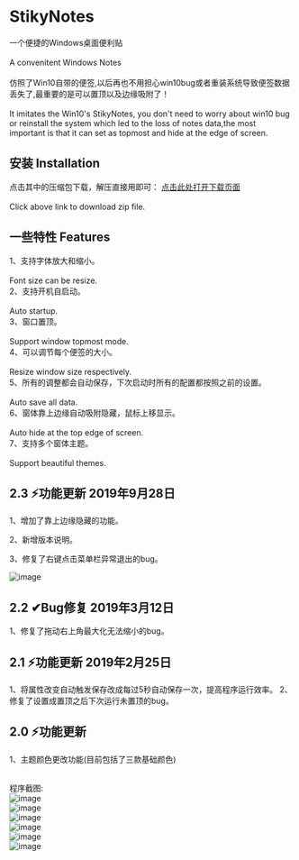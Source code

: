 # StikyNotes
一个便捷的Windows桌面便利贴</br></br>
A convenitent Windows Notes </br></br>
仿照了Win10自带的便签,以后再也不用担心win10bug或者重装系统导致便签数据丢失了,最重要的是可以置顶以及边缘吸附了！</br></br>
It imitates the Win10's StikyNotes, you don't need to worry about win10 bug or reinstall the system which led to the loss of notes data,the most important is that it can set as topmost and hide at the edge of screen.</br>

## 安装 Installation
点击其中的压缩包下载，解压直接用即可：
[点击此处打开下载页面](https://github.com/li-zheng-hao/StikyNotes/releases)</br></br>
Click above link to download zip file.



## 一些特性 Features</br>

1、支持字体放大和缩小。</br></br>
Font size can be resize.</br>
2、支持开机自启动。</br></br>
Auto startup.</br>
3、窗口置顶。</br></br>
Support window topmost mode.</br>
4、可以调节每个便签的大小。</br></br>
Resize window size respectively.</br>
5、所有的调整都会自动保存，下次启动时所有的配置都按照之前的设置。</br></br>
Auto save all data.</br>
6、窗体靠上边缘自动吸附隐藏，鼠标上移显示。</br></br>
Auto hide at the top edge of screen.</br>
7、支持多个窗体主题。</br></br>
Support beautiful themes.</br>

## 2.3 ⚡功能更新 2019年9月28日
1、增加了靠上边缘隐藏的功能。

2、新增版本说明。

3、修复了右键点击菜单栏异常退出的bug。

![image](https://github.com/li-zheng-hao/StikyNotes/raw/master/Doc/feature1.gif)</br>

## 2.2 ✔Bug修复 2019年3月12日
1、修复了拖动右上角最大化无法缩小的bug。

## 2.1 ⚡功能更新 2019年2月25日
1、将属性改变自动触发保存改成每过5秒自动保存一次，提高程序运行效率。
2、修复了设置成置顶之后下次运行未置顶的bug。

## 2.0 ⚡功能更新
1、主题颜色更改功能(目前包括了三款基础颜色)</br></br>


程序截图:</br>
![image](https://github.com/li-zheng-hao/StikyNotes/raw/master/Doc/MainWindow.png)</br>
![image](https://github.com/li-zheng-hao/StikyNotes/raw/master/Doc/MainWindow2.png)</br>
![image](https://github.com/li-zheng-hao/StikyNotes/raw/master/Doc/MainWindow3.png)</br>
![image](https://github.com/li-zheng-hao/StikyNotes/raw/master/Doc/about.png)</br>
![image](https://github.com/li-zheng-hao/StikyNotes/raw/master/Doc/setting.png)</br>
![image](https://github.com/li-zheng-hao/StikyNotes/raw/master/Doc/taskbar.png)</br>
